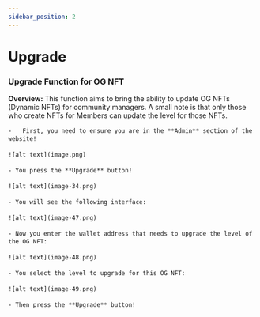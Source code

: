 ```yaml
---
sidebar_position: 2
---
```


# Upgrade

### Upgrade Function for OG NFT

**Overview:**
This function aims to bring the ability to update OG NFTs (Dynamic NFTs) for community managers. A small note is that only those who create NFTs for Members can update the level for those NFTs.

    -   First, you need to ensure you are in the **Admin** section of the website!

    ![alt text](image.png)

    - You press the **Upgrade** button!

    ![alt text](image-34.png)

    - You will see the following interface:

    ![alt text](image-47.png)

    - Now you enter the wallet address that needs to upgrade the level of the OG NFT:

    ![alt text](image-48.png)

    - You select the level to upgrade for this OG NFT:

    ![alt text](image-49.png)

    - Then press the **Upgrade** button!